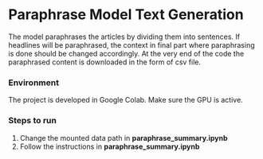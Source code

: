 Paraphrase Model Text Generation
================================
The model paraphrases the articles by dividing them into sentences. If headlines will be paraphrased, the context in final part where paraphrasing is done should be changed accordingly. At the very end of the code the paraphrased content is downloaded in the form of csv file.


### Environment
The project is developed in Google Colab. Make sure the GPU is active.

### Steps to run
1. Change the mounted data path in **paraphrase_summary.ipynb** 
2. Follow the instructions in **paraphrase_summary.ipynb** 







